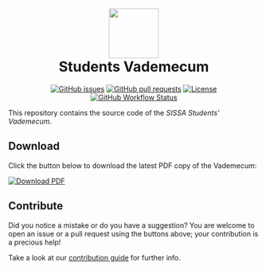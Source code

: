 <div align="center">
    <h1 align="center">
        <img src="https://user-images.githubusercontent.com/4618521/106260493-c0ea7b00-6220-11eb-90b7-1b472a041206.png" style="background-color:rgba(0,0,0,0);" height=100 alt="">
        <br/>
        Students Vademecum
    </h1>
    <p align="center">
        <a href="https://github.com/studentreps/vademecum/issues"><img alt="GitHub issues" src="https://img.shields.io/github/issues-raw/studentreps/vademecum?style=flat-square"></a>
        <a href="https://github.com/studentreps/vademecum/pulls"><img alt="GitHub pull requests" src="https://img.shields.io/github/issues-pr-raw/studentreps/vademecum?style=flat-square"></a>
        <a href="http://creativecommons.org/publicdomain/zero/1.0/"><img src="https://img.shields.io/badge/License-CC0%201.0-lightgrey.svg?color=%234AA4C6&style=flat-square" alt="License"></a>
        <a href="https://github.com/studentreps/vademecum/actions?query=workflow%3ACI"><img alt="GitHub Workflow Status" src="https://img.shields.io/github/workflow/status/studentreps/vademecum/CI?logo=github&style=flat-square"></a>
    </p>
</div>

This repository contains the source code of the *SISSA Students' Vademecum*.

## Download

Click the button below to download the latest PDF copy of the Vademecum:

[![Download PDF](https://img.shields.io/static/v1?color=EC1C24&label=Download&labelColor=323232&message=PDF&style=for-the-badge&logo=adobe-acrobat-reader)](https://github.com/studentreps/vademecum/releases/latest/download/vademecum.pdf)

## Contribute

Did you notice a mistake or do you have a suggestion?
You are welcome to open an issue or a pull request using the buttons above; your contribution is a precious help!

Take a look at our [contribution guide](CONTRIBUTING.md) for further info.
